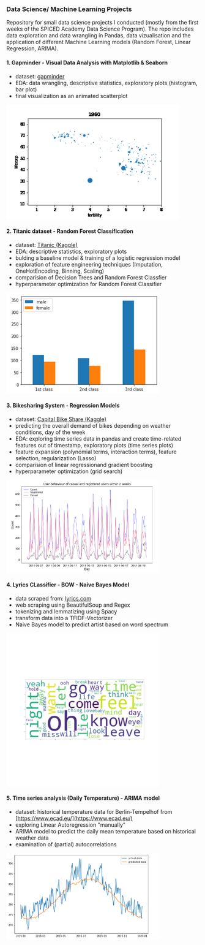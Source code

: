 ### Data Science/ Machine Learning Projects
Repository for small data science projects I conducted (mostly from the first weeks of the SPICED Academy Data Science Program). 
The repo includes data exploration and data wrangling in Pandas, data vizualisation and the application of different Machine Learning models (Random Forest, Linear Regression, ARIMA).

#### 1. Gapminder - Visual Data Analysis with Matplotlib & Seaborn
* dataset: [gapminder](https://www.gapminder.org/data/)
* EDA: data wrangling, descriptive statistics, exploratory plots (histogram, bar plot)
* final visualization as an animated scatterplot

<img src="01_animated_scatterplot/output.gif" alt="submission plots" width="450"/>


#### 2. Titanic dataset - Random Forest Classification
* dataset: [Titanic (Kaggle)](https://www.kaggle.com/c/titanic/data)
* EDA: descriptive statistics, exploratory plots
* bulding a baseline model & training of a logistic regression model 
* exploration of feature engineering techniques (Imputation, OneHotEncoding, Binning, Scaling)
* comparision of Decision Trees and Random Forest Classfier
* hyperparameter optimization for Random Forest Classifier

<img src="02_ML_titanic/EDA_plot_titanic.png" alt="submission plots" width="400"/>


#### 3. Bikesharing System - Regression Models

* dataset: [Capital Bike Share (Kaggle)](https://www.kaggle.com/c/bike-sharing-demand/data) 
* predicting the overall demand of bikes depending on weather conditions, day of the week
* EDA: exploring time series data in pandas and create time-related features out of timestamp, exploratory plots (time series plots) 
* feature expansion (polynomial terms, interaction terms), feature selection, regularization (Lasso)
* comparision of linear regressionand gradient boosting
* hyperparameter optimization (grid search)

<img src="03_ML_regression/EDA_plot_bike_rentals.png" alt="submission plots" width="400"/>


#### 4. Lyrics CLassifier - BOW - Naive Bayes Model 
* data scraped from: [lyrics.com](lyrics.com)
* web scraping using BeautifulSoup and Regex
* tokenizing and lemmatizing using Spacy
* transform data into a TFIDF-Vectorizer
* Naive Bayes model to predict artist based on word spectrum

<img src="04_web_scraping/cloud.png" alt="submission plots" width="400"/>


#### 5. Time series analysis (Daily Temperature) - ARIMA model
* dataset: historical temperature data for Berlin-Tempelhof from [https://www.ecad.eu/](https://www.ecad.eu/)
* exploring Linear Autoregression "manually"
* ARIMA model to predict the daily mean temperature based on historical weather data
* examination of (partial) autocorrelations

<img src="05_time_series/model_plot_tempelhof.png" alt="submission plots" width="400"/>

